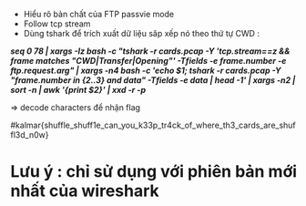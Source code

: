 + Hiểu rõ bản chất của FTP passvie mode 
+ Follow tcp stream 
+ Dùng tshark để trích xuất dữ liệu săp xếp nó theo thứ tự CWD :

***seq 0 78 | xargs -Iz bash -c "tshark -r cards.pcap -Y 'tcp.stream==z && frame matches \"CWD|Transfer|Opening\"' -Tfields -e frame.number -e ftp.request.arg" | xargs -n4 bash -c 'echo $1; tshark -r cards.pcap -Y "frame.number in {$2..$3} and data" -Tfields -e data | head -1' | xargs -n2 | sort -n | awk '{print $2}' | xxd -r -p***

=> decode characters để nhận flag 

#kalmar{shuffle_shuff1e_can_you_k33p_tr4ck_of_where_th3_cards_are_shuffl3d_n0w}

# Lưu ý : chỉ sử dụng với phiên bản mới nhất của wireshark 
